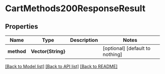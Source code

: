 # CartMethods200ResponseResult


## Properties
Name | Type | Description | Notes
------------ | ------------- | ------------- | -------------
**method** | **Vector{String}** |  | [optional] [default to nothing]


[[Back to Model list]](../README.md#models) [[Back to API list]](../README.md#api-endpoints) [[Back to README]](../README.md)


